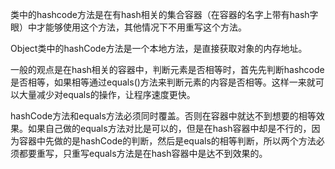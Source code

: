 类中的hashcode方法是在有hash相关的集合容器（在容器的名字上带有hash字眼）中才能够使用这个方法，其他情况下不用重写这个方法。

Object类中的hashCode方法是一个本地方法，是直接获取对象的内存地址。

一般的观点是在hash相关的容器中，判断元素是否相等时，首先先判断hashcode是否相等，如果相等通过equals()方法来判断元素的内容是否相等。这样一来就可以大量减少对equals的操作，让程序速度更快。

hashCode方法和equals方法必须同时覆盖。否则在容器中就达不到想要的相等效果。如果自己做的equals方法对比是可以的，但是在hash容器中却是不行的，因为容器中先做的是hashCode的判断，然后是equals的相等判断，所以两个方法必须都要重写，只重写equals方法是在hash容器中是达不到效果的。

